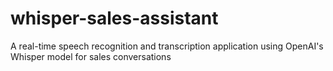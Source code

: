 # whisper-sales-assistant
A real-time speech recognition and transcription application using OpenAI's Whisper model for sales conversations
